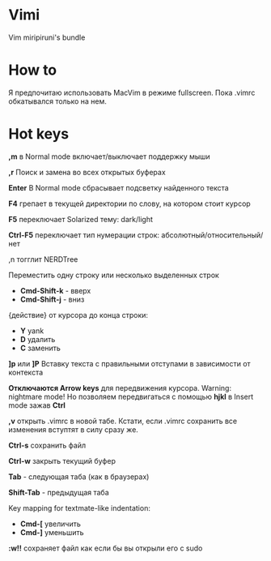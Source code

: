 Vimi
====

Vim miripiruni's bundle

How to
======

Я предпочитаю использовать MacVim в режиме fullscreen. Пока .vimrc обкатывался только на нем.

Hot keys
============

**,m** в Normal mode включает/выключает поддержку мыши

**,r** Поиск и замена во всех открытых буферах

**Enter** В Normal mode сбрасывает подсветку найденного текста

**F4** грепает в текущей директории по слову, на котором стоит курсор

**F5** переключает Solarized тему: dark/light

**Ctrl-F5** переключает тип нумерации строк: абсолютный/относительный/нет

,n тогглит NERDTree

Переместить одну строку или несколько выделенных строк
  *  **Cmd-Shift-k** - вверх
  *  **Cmd-Shift-j** - вниз


{действие} от курсора до конца строки:
  *  **Y** yank
  *  **D** удалить
  *  **C** заменить

**]p** или **]P** Вставку текста с правильными отступами в зависимости от контекста

**Отключаются Arrow keys** для передвижения курсора. Warning: nightmare mode! Но позволяем передвигаться с помощью **hjkl** в Insert mode зажав **Ctrl**

**,v** открыть .vimrc в новой табе. Кстати, если .vimrc сохранить все изменения вступтят в силу сразу же.

**Ctrl-s** сохранить файл

**Ctrl-w** закрыть текущий буфер

**Tab** - следующая таба (как в браузерах)

**Shift-Tab** - предыдущая таба

Key mapping for textmate-like indentation:
  *  **Cmd-[** увеличить
  *  **Cmd-]** уменьшить

**:w!!** сохраняет файл как если бы вы открыли его с sudo

